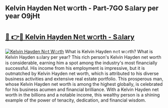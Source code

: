 ## Kelvin Hayden N𝚎t w𝚘rth - Part-7GO S𝚊lary per year O9jHt

# <h2><a href="http://gc1bi7.nevu.top/?p=Kelvin+Hayden">🔗 👉🔴 Kelvin Hayden N𝚎t w𝚘rth - S𝚊lary</a></h2>

[![Kelvin Hayden N𝚎t W𝚘rth](https://i.imgur.com/Oavwk0R.jpeg)](http://gc1bi7.nevu.top/?p=Kelvin+Hayden)
What is Kelvin Hayden n𝚎t w𝚘rth? What is Kelvin Hayden s𝚊lary per year?
This rich person's Kelvin Hayden net worth is considerable, earning him a spot among the industry's most financially successful. His income from his employment is impressive, but it is outmatched by Kelvin Hayden net worth, which is attributed to his diverse business activities and extensive real estate portfolio. This prosperous man, whose Kelvin Hayden net worth is among the highest globally, is celebrated for his business acumen and financial brilliance. With a Kelvin Hayden net worth in the billions and a notable income, this wealthy person is a shining example of the power of tenacity, dedication, and financial wisdom.
